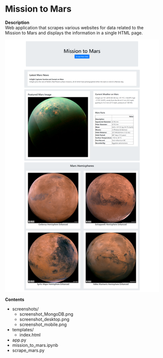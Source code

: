 # Mission to Mars

**Description**  
Web application that scrapes various websites for data related to the Mission to Mars and displays the information in a single HTML page.  

![alt text](screenshots/screenshot_desktop.png "HTML Screenshot")

**Contents**
* screenshots/  
  * screenshot_MongoDB.png
  * screenshot_desktop.png  
  * screenshot_mobile.png  
* templates/  
  * index.html  
* app.py  
* mission_to_mars.ipynb  
* scrape_mars.py